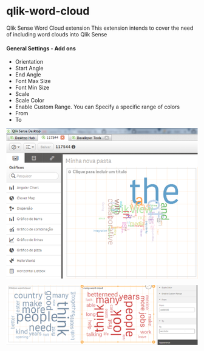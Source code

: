 # qlik-word-cloud
Qlik Sense Word Cloud extension
This extension intends to cover the need of including word clouds into Qlik Sense

#### General Settings - Add ons
- Orientation
- Start Angle
- End Angle
- Font Max Size
- Font Min Size
- Scale
- Scale Color
- Enable Custom Range. You can Specify a specific range of colors
- From
- To


![alt tag](/resources/word-cloud-screenshot.png)

![Specific Range of Colors](/resources/preview.png?raw=true "Specific Range of Colors")